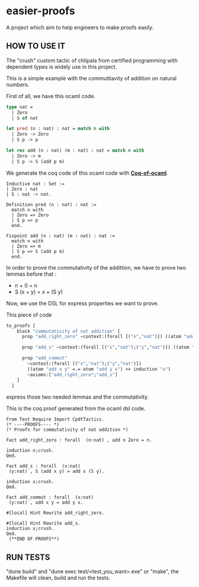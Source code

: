 # easier-proofs
A project which aim to help engineers to make proofs easily.

## HOW TO USE IT

The "crush" custom tactic of chlipala from certified programming with dependent types is widely use in this project.

This is a simple example with the commutitavity of addition on natural numbers.

First of all, we have this ocaml code.

```ocaml
type nat =
  | Zero
  | S of nat

let pred (n : nat) : nat = match n with
  | Zero -> Zero
  | S p -> p

let rec add (n : nat) (m : nat) : nat = match n with
  | Zero -> m
  | S p -> S (add p m)
```

We generate the coq code of this ocaml code with [**Coq-of-ocaml**](https://github.com/foobar-land/coq-of-ocaml).

```coq
Inductive nat : Set :=
| Zero : nat
| S : nat -> nat.

Definition pred (n : nat) : nat :=
  match n with
  | Zero => Zero
  | S p => p
  end.

Fixpoint add (n : nat) (m : nat) : nat :=
  match n with
  | Zero => m
  | S p => S (add p m)
  end.
```

In order to prove the commutativity of the addittion, we have to prove two lemmas before that :
  - n + 0 = n
  - S (x + y) = x + (S y)

Now, we use the DSL for express properties we want to prove.

This piece of code
```ocaml
to_proofs [
    block "commutativity of nat addition" [
      prop "add_right_zero" ~context:(forall [("n","nat")]) ((atom "add n Zero" =.= atom "n") >> induction "n");

      prop "add_s" ~context:(forall [("x","nat");("y","nat")]) ((atom "S (add x y)" =.= atom "add x (S y)") >> induction "x");

      prop "add_commut"
        ~context:(forall [("x","nat");("y","nat")])
        ((atom "add x y" =.= atom "add y x") >> induction "x")
        ~axioms:["add_right_zero";"add_s"]
    ]
  ]
```
express those two needed lemmas and the commutativity.

This is the coq proof generated from the ocaml dsl code.

```coq
From Test Require Import CpdtTactics.
(* ----PROOFS---- *)
(* Proofs for commutativity of nat addition *)

Fact add_right_zero : forall  (n:nat) , add n Zero = n.
                                        
induction n;crush.
Qed.

Fact add_s : forall  (x:nat) 
 (y:nat) , S (add x y) = add x (S y).
           
induction x;crush.
Qed.

Fact add_commut : forall  (x:nat) 
 (y:nat) , add x y = add y x.
           
#[local] Hint Rewrite add_right_zero.

#[local] Hint Rewrite add_s.
induction x;crush.
Qed.
 (**END OF PROOFS**)

```



## RUN TESTS

"dune build" and "dune exec test/<test_you_want>.exe" or "make", the Makefile will clean, build and run the tests.